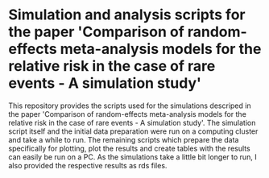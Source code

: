 # Simulation and analysis scripts for the paper 'Comparison of random-effects meta-analysis models for the relative risk in the case of rare events - A simulation study'

This repository provides the scripts used for the simulations descriped in the paper 'Comparison of random-effects meta-analysis models for the relative risk in the case of rare events - A simulation study'. The simulation script itself and the initial data preparation were run on a computing cluster and take a while to run. The remaining scripts which prepare the data specifically for plotting, plot the results and create tables with the results can easily be run on a PC. As the simulations take a little bit longer to run, I also provided the respective results as rds files.

